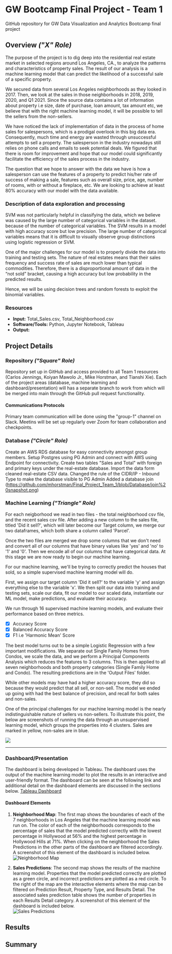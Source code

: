 # GW Bootcamp Final Project - Team 1
GitHub repository for GW Data Visualization and Analytics Bootcamp final project

## Overview *("X" Role)*
The purpose of the project is to dig deep into the residential real estate market in selected regions around Los Angeles, CA., to analyze the patterns and characteristics of property sales. The result of our analysis is a machine learning model that can predict the likelihood of a successful sale of a specific property. <br />  

We secured data from several Los Angeles neighborhoods as they looked in 2017. Then, we look at the sales in those neighborhoods in 2018, 2019, 2020, and Q1 2021. Since the source data contains a lot of information about property i.e size, date of purchase, loan amount, tax amount etc, we believe that with the right machine learning model, it will be possible to tell the sellers from the non-sellers. 

We have noticed the lack of implementation of data in the process of home sales for salespersons, which is a prodigal overlook in this big data era. Consequently, much time and energy are wasted through unsuccessful attempts to sell a property. The salesperson in the industry nowadays still relies on phone calls and emails to seek potential deals. We figured that there is room for improvement and hope that our model could significantly facilitate the efficiency of the sales process in the industry.<br />    

The question that we hope to answer with the data we have is how a salesperson can use the features of a property to predict his/her rate of success of making a sale, features such as overall size, price, age, number of rooms, with or without a fireplace, etc. We are looking to achieve at least 80% accuracy with our model with the data available.<br /> 

### Description of data exploration and processing
SVM was not particularly helpful in classifying the data, which we believe was caused by the large number of categorical variables in the dataset. because of the number of categorical variables. The SVM results in a model with high accuracy score but low precision.
The large number of categorical variables means that it is difficult to visually observe group distinctions using logistic regression or SVM.<br />

One of the major challenges for our model is to properly divide the data into training and testing sets. The nature of real estates means that their sales frequency and success rate of sales are much lower than typical commodities. Therefore, there is a disproportional amount of data in the “not sold” bracket, causing a high accuracy but low probability in the predicted results.<br />

Hence, we will be using decision trees and random forests to exploit the binomial variables. 


### Resources
- **Input:** Total_Sales.csv, Total_Neighborhood.csv
- **Software/Tools:** Python, Jupyter Notebook, Tableau
- **Output:**

## Project Details
### Repository *("Square" Role)*
Repository set up in GitHub and access provided to all Team 1 resources (Carlos Jennings, Koiyan Mawolo Jr., Mike Horstman, and Tianshi Xie). Each of the project areas (database, machine learning and dashboard/presentation) will has a separate branch to work from which will be merged into main through the GitHub pull request functionality. 

#### Communications Protocols
Primary team communication will be done using the "group-1" channel on Slack. Meetins will be set up regularly over Zoom for team collaboration and checkpoints.

### Database *("Circle" Role)*
Create an AWS RDS database for easy connectivity amongst group members. 
Setup Postgres using PG Admin and connect with AWS using Endpoint for connectivity.
Create two tables "Sales and Total" with foreign and primary keys under the real-estate database. Import the data form cleaned real-estate CSV data.
Changed the rule of the CIDR/IP - Inbound Type to make the database visible to PG Admin
Added a database join (https://github.com/mhorstman/Final_Project_Team_1/blob/Database/join%20snapshot.png)


### Machine Learning *("Triangle" Role)*
For each neigborhood we read in two files - the total neighborhood csv file, and the recent sales csv file. After adding a new column to the sales file, titled 'Did it sell?', which will later become our Target column, we merge our two dataframes, which both share a column called 'Parcel'. 

Once the two files are merged we drop some columns that we don't need and convert all of our columns that have binary values like 'yes' and 'no' to '1' and '0'. Then we encode all of our columns that have categorical data. At this stage we are now ready to begin our machine learning. 

For our machine learning, we'll be trying to correctly predict the houses that sold, so a simple supervised machine learning model will do. 

First, we assign our target column 'Did it sell?' to the variable 'y' and assign everything else to the variable 'x'. We then split our data into training and testing sets, scale our data, fit our model to our scaled data, instantiate our ML model, make predictions, and evaluate their accuracy. 

We run through 16 supervised machine learning models, and evaluate their performance based on three metrics. 

- [x] Accuracy Score 
- [x] Balanced Accuracy Score
- [x] F1 i.e 'Harmonic Mean' Score

The best model turns out to be a simple Logistic Regression with a few important modifications. We separate out Single Family Homes from Condos, we scale the data, and we perform a Principal Components Analysis which reduces the features to 3 columns. This is then applied to all seven neighborhoods and both property categories (Single Family Home and Condo). The resulting predictions are in the 'Output Files' folder.

While other models may have had a higher accuracy score, they did so because they would predict that all sell, or non-sell. The model we ended up going with had the best balance of precision, and recall for both sales and non-sales. 

One of the principal challenges for our machine learning model is the nearly indistinguishable nature of sellers vs non-sellers. To illustrate this point, the below are screenshots of running the data through an unsupervised learning model, which groups the properties into 4 clusters. Sales are marked in yellow, non-sales are in blue. 

<img src = "https://github.com/mhorstman/Final_Project_Team_1/blob/main/Clusters_Screenshots_Combined.png">

___

### Dashboard/Presentation 
The dashboard is being developed in Tableau. The dashboard uses the output of the machine learning model to plot the results in an interactive and user-friendly format. The dashboard can be seen at the following link and additional detail on the dashboard elements are discussed in the sections below. 
[Tableau Dashboard](https://public.tableau.com/profile/mike.horstman#!/vizhome/Final_Project_Dashboard_Team1/DashboardTheSellerNextDoor?publish=yes)

#### Dashboard Elements
1. **Neighborhood Map**: The first map shows the boundaries of each of the 7 neighborhoods in Los Angeles that the machine learning model was run on. The color of each of the neighborhoods corresponds to the percentage of sales that the model predicted correctly with the lowest percentage in Hollywood at 56% and the highest percentage in Hollywood Hills at 71%. When clicking on the neighborhood the Sales Predictions in the other parts of the dashboard are filtered accordingly. A screenshot of this element of the dashboard is included below. <br/>
![Neighborhood Map](https://github.com/mhorstman/Final_Project_Team_1/blob/main/Dashboard/images/Neighborhood_Map.png)

2. **Sales Predictions**: The second map shows the results of the machine learning model. Properties that the model predicted correctly are plotted as a green circle, and incorrect predictions are plotted as a red circle. To the right of the map are the interactive elements where the map can be filtered on Prediction Result, Property Type, and Results Detail. The associated sales prediction table shows the number of properties in each Results Detail category. A screenshot of this element of the dashboard is included below. <br/>
![Sales Predictions](https://github.com/mhorstman/Final_Project_Team_1/blob/main/Dashboard/images/Sales_Prediction.png)


## Results


## Summary
